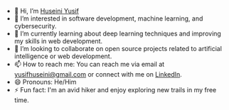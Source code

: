 - 👋 Hi, I’m [Huseini Yusif](@yusifhuseini)
- 👀 I’m interested in software development, machine learning, and cybersecurity.
- 🌱 I’m currently learning about deep learning techniques and improving my skills in web development.
- 💞️ I’m looking to collaborate on open source projects related to artificial intelligence or web development.
- 📫 How to reach me: You can reach me via email at [yusifhuseini@gmail.com](mailto:yusifhuseini@gmail.com) or connect with me on [LinkedIn](https://www.linkedin.com/in/your-linkedin-profile).
- 😄 Pronouns: He/Him
- ⚡ Fun fact: I'm an avid hiker and enjoy exploring new trails in my free time.

<!---
yusifhuseini/yusifhuseini is a ✨ special ✨ repository because its `README.md` (this file) appears on your GitHub profile.
You can click the Preview link to take a look at your changes.
--->
